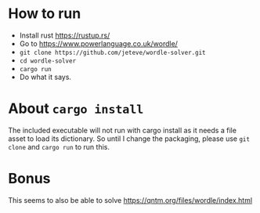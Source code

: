 # How to run

- Install rust https://rustup.rs/
- Go to https://www.powerlanguage.co.uk/wordle/
- `git clone https://github.com/jeteve/wordle-solver.git`
- `cd wordle-solver`
- `cargo run`
- Do what it says.

# About `cargo install`

The included executable will not run with cargo install as it
needs a file asset to load its dictionary. So until I change
the packaging, please use `git clone` and `cargo run` to run this.

# Bonus

This seems to also be able to solve https://qntm.org/files/wordle/index.html
